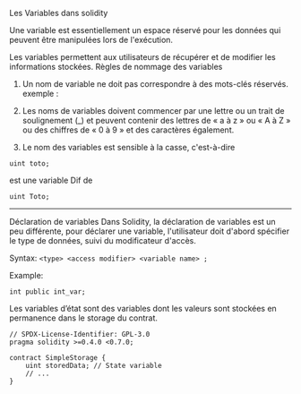 Les Variables dans solidity 

Une variable est essentiellement un espace réservé pour les données qui peuvent être manipulées lors de l'exécution.

 Les variables permettent aux utilisateurs de récupérer et de modifier les informations stockées. Règles de nommage des variables 

1. Un nom de variable ne doit pas correspondre à des mots-clés réservés. exemple : 

2. Les noms de variables doivent commencer par une lettre ou un trait de soulignement (_) et peuvent contenir des lettres de « a à z » ou « A à Z » ou des chiffres de « 0 à 9 » et des caractères également.

3. Le nom des variables est sensible à la casse, c'est-à-dire

```uint toto;``` 

est une variable Dif de 

```uint Toto;```

-------

Déclaration de variables Dans Solidity, la déclaration de variables est un peu différente, pour déclarer une variable, l'utilisateur doit d'abord spécifier le type de données, suivi du modificateur d'accès.


Syntax:
```<type> <access modifier> <variable name> ;```

Example:

```int public int_var;```


Les variables d’état sont des variables dont les valeurs sont stockées en permanence dans le storage du contrat.

```
// SPDX-License-Identifier: GPL-3.0
pragma solidity >=0.4.0 <0.7.0;

contract SimpleStorage {
    uint storedData; // State variable
    // ...
}
```